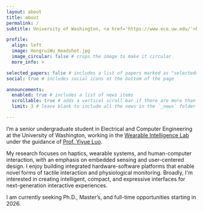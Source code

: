```yaml
---
layout: about
title: about
permalink: /
subtitle: University of Washington, <a href='https://www.ece.uw.edu/'>Electrical and Computer Engineering</a>.

profile:
  align: left
  image: HongruiWu_Headshot.jpg
  image_circular: false # crops the image to make it circular
  more_info: >

selected_papers: false # includes a list of papers marked as "selected={true}"
social: true # includes social icons at the bottom of the page

announcements:
  enabled: true # includes a list of news items
  scrollable: true # adds a vertical scroll bar if there are more than 3 news items
  limit: 3 # leave blank to include all the news in the `_news` folder

---
```

I’m a senior undergraduate student in Electrical and Computer Engineering at the University of Washington, working in the [Wearable Intelligence Lab](https://yyueluo.com/group.html) under the guidance of [Prof. Yiyue Luo](https://yyueluo.com/).

My research focuses on haptics, wearable systems, and human-computer interaction, with an emphasis on embedded sensing and user-centered design. I enjoy building integrated hardware-software platforms that enable novel forms of tactile interaction and physiological monitoring. Broadly, I'm interested in creating intelligent, compact, and expressive interfaces for next-generation interactive experiences.

I am currently seeking Ph.D., Master’s, and full-time opportunities starting in 2026.